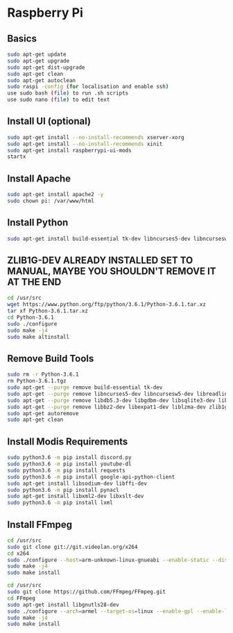 # Raspberry Pi

## Basics

```sh
sudo apt-get update
sudo apt-get upgrade
sudo apt-get dist-upgrade
sudo apt-get clean
sudo apt-get autoclean
sudo raspi -config (for localisation and enable ssh)
use sudo bash (file) to run .sh scripts
use sudo nano (file) to edit text
```

## Install UI (optional)

```sh
sudo apt-get install --no-install-recommends xserver-xorg
sudo apt-get install --no-install-recommends xinit
sudo apt-get install raspberrypi-ui-mods
startx
```

## Install Apache

```sh
sudo apt-get install apache2 -y
sudo chown pi: /var/www/html
```

## Install Python

```sh
sudo apt-get install build-essential tk-dev libncurses5-dev libncursesw5-dev libreadline6-dev libdb5.3-dev libgdbm-dev libsqlite3-dev libssl-dev libbz2-dev libexpat1-dev liblzma-dev zlib1g-dev
```

## ZLIB1G-DEV ALREADY INSTALLED SET TO MANUAL, MAYBE YOU SHOULDN'T REMOVE IT AT THE END

```sh
cd /usr/src
wget https://www.python.org/ftp/python/3.6.1/Python-3.6.1.tar.xz
tar xf Python-3.6.1.tar.xz
cd Python-3.6.1
sudo ./configure
sudo make -j4
sudo make altinstall
```

## Remove Build Tools

```sh
sudo rm -r Python-3.6.1
rm Python-3.6.1.tgz
sudo apt-get --purge remove build-essential tk-dev
sudo apt-get --purge remove libncurses5-dev libncursesw5-dev libreadline6-dev
sudo apt-get --purge remove libdb5.3-dev libgdbm-dev libsqlite3-dev libssl-dev
sudo apt-get --purge remove libbz2-dev libexpat1-dev liblzma-dev zlib1g-dev
sudo apt-get autoremove
sudo apt-get clean
```

## Install Modis Requirements

```sh
sudo python3.6 -m pip install discord.py
sudo python3.6 -m pip install youtube-dl
sudo python3.6 -m pip install requests
sudo python3.6 -m pip install google-api-python-client
sudo apt-get install libsodium-dev libffi-dev
sudo python3.6 -m pip install pynacl
sudo apt-get install libxml2-dev libxslt-dev
sudo python3.6 -m pip install lxml
```

## Install FFmpeg

```sh
cd /usr/src
sudo git clone git://git.videolan.org/x264
cd x264
sudo ./configure --host=arm-unknown-linux-gnueabi --enable-static --disable-opencl
sudo make -j4
sudo make install
```

```sh
cd /usr/src
sudo git clone https://github.com/FFmpeg/FFmpeg.git
cd FFmpeg
sudo apt-get install libgnutls28-dev
sudo ./configure --arch=armel --target-os=linux --enable-gpl --enable-libx264 --enable-nonfree ***--enable-gnutls***
sudo make -j4
sudo make install
```
